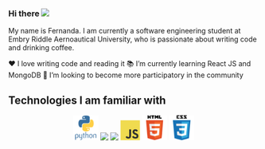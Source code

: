 ### Hi there <a href="https://www.gautamkrishnar.com/"><img src="https://media.giphy.com/media/hvRJCLFzcasrR4ia7z/giphy.gif" width="25px"></a>

My name is Fernanda. I am currently a software engineering student at Embry Riddle Aernoautical University, who is passionate about writing code and drinking coffee.

❤️ I love writing code and reading it
📚 I’m currently learning React JS and MongoDB
👯 I’m looking to become more participatory in the community

## Technologies I am familiar with
<p align="center">
  <span>
    <img src="https://raw.githubusercontent.com/devicons/devicon/master/icons/python/python-original-wordmark.svg" width="10%"/>
    <img src="https://upload.wikimedia.org/wikipedia/commons/1/18/C_Programming_Language.svg" width="8%"/>
    <img src="https://www.pinclipart.com/picdir/big/104-1040733_kotlin-java-programming-language-logo-clipart.png" width="18%"/>
    <img src="https://raw.githubusercontent.com/devicons/devicon/master/icons/javascript/javascript-original.svg" width="8%"/>
    <img src="https://raw.githubusercontent.com/devicons/devicon/master/icons/html5/html5-original-wordmark.svg" width="10%"/>
    <img src="https://raw.githubusercontent.com/devicons/devicon/master/icons/css3/css3-original-wordmark.svg" width="10%"/>
  </span>

